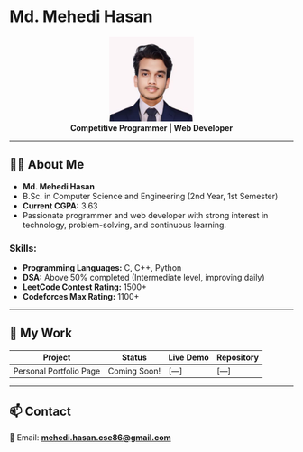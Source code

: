 # Md. Mehedi Hasan

<p align="center">
  <img src="mYpicture.jpg" width="150"><br>
  <b>Competitive Programmer | Web Developer</b>
</p>

---

## 👨‍💻 About Me
- **Md. Mehedi Hasan**  
- B.Sc. in Computer Science and Engineering (2nd Year, 1st Semester)  
- **Current CGPA:** 3.63  
- Passionate programmer and web developer with strong interest in technology, problem-solving, and continuous learning.  

### Skills:
- **Programming Languages:** C, C++, Python  
- **DSA:** Above 50% completed (Intermediate level, improving daily)  
- **LeetCode Contest Rating:** 1500+  
- **Codeforces Max Rating:** 1100+  

---

## 🚀 My Work
| Project                | Status         | Live Demo | Repository |
|-------------------------|---------------|-----------|------------|
| Personal Portfolio Page | Coming Soon!  | [—]       | [—]        |

---

## 📫 Contact
📧 Email: **mehedi.hasan.cse86@gmail.com**
